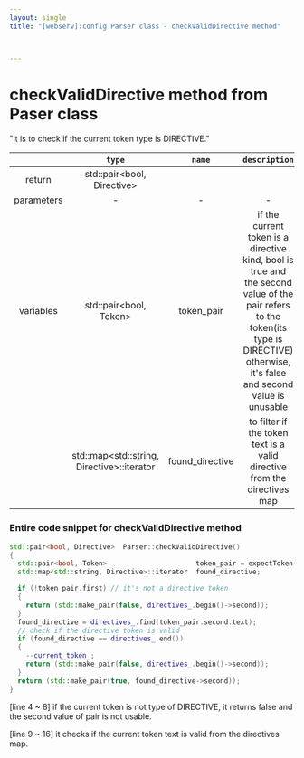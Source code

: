 ```yaml
---
layout: single
title: "[webserv]:config Parser class - checkValidDirective method"



---
```


# checkValidDirective method from Paser class

"it is to check if the current token type is DIRECTIVE."

|            |                   `type`                   |     `name`      |                        `description`                         |
| :--------: | :----------------------------------------: | :-------------: | :----------------------------------------------------------: |
|   return   |         std::pair<bool, Directive>         |                 |                                                              |
| parameters |                     -                      |        -        |                              -                               |
| variables  |          std::pair\<bool, Token>           |   token_pair    | if the current token is a directive kind, bool is true and the second value of the pair refers to the token(its type is DIRECTIVE)<br />otherwise, it's false and second value is unusable |
|            | std::map<std::string, Directive>::iterator | found_directive | to filter if the token text is a valid directive from the directives map |



### Entire code snippet for checkValidDirective method

```c++
std::pair<bool, Directive>	Parser::checkValidDirective()
{
  std::pair<bool, Token>                      token_pair = expectToken(DIRECTIVE);
  std::map<std::string, Directive>::iterator  found_directive;

  if (!token_pair.first) // it's not a directive token
  {
    return (std::make_pair(false, directives_.begin()->second)); 
  }
  found_directive = directives_.find(token_pair.second.text);
  // check if the directive token is valid
  if (found_directive == directives_.end())
  {
    --current_token_;
    return (std::make_pair(false, directives_.begin()->second)); 
  }
  return (std::make_pair(true, found_directive->second)); 
}
```

[line 4 ~ 8]  if the current token is not type of DIRECTIVE, it returns false and the second value of pair is not usable.

[line 9 ~ 16]  it checks if the current token text is valid from the directives map.
